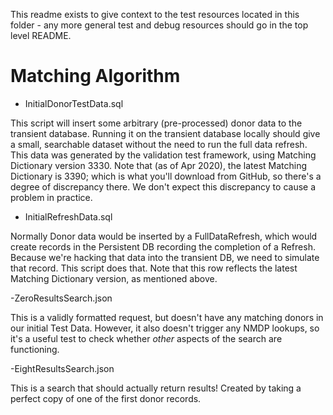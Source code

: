 This readme exists to give context to the test resources located in this folder - any more general test and debug resources should go in the top level README.

# Matching Algorithm

- InitialDonorTestData.sql

This script will insert some arbitrary (pre-processed) donor data to the transient database. 
Running it on the transient database locally should give a small, searchable dataset without the need to run the full data refresh.
This data was generated by the validation test framework, using Matching Dictionary version 3330.
Note that (as of Apr 2020), the latest Matching Dictionary is 3390; which is what you'll download from GitHub, so there's a degree of discrepancy there.
We don't expect this discrepancy to cause a problem in practice.

- InitialRefreshData.sql

Normally Donor data would be inserted by a FullDataRefresh, which would create records in the Persistent DB recording the completion of a Refresh.
Because we're hacking that data into the transient DB, we need to simulate that record. This script does that.
Note that this row reflects the latest Matching Dictionary version, as mentioned above.

-ZeroResultsSearch.json

This is a validly formatted request, but doesn't have any matching donors in our initial Test Data.
However, it also doesn't trigger any NMDP lookups, so it's a useful test to check whether *other* aspects of the search are functioning.

-EightResultsSearch.json

This is a search that should actually return results! Created by taking a perfect copy of one of the first donor records.
